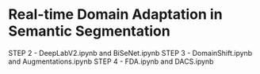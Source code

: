 # Real-time Domain Adaptation in Semantic Segmentation

STEP 2 - DeepLabV2.ipynb and BiSeNet.ipynb
STEP 3 - DomainShift.ipynb and Augmentations.ipynb
STEP 4 - FDA.ipynb and DACS.ipynb
